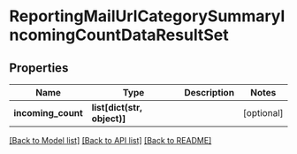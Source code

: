 # ReportingMailUrlCategorySummaryIncomingCountDataResultSet

## Properties
Name | Type | Description | Notes
------------ | ------------- | ------------- | -------------
**incoming_count** | **list[dict(str, object)]** |  | [optional] 

[[Back to Model list]](../README.md#documentation-for-models) [[Back to API list]](../README.md#documentation-for-api-endpoints) [[Back to README]](../README.md)

